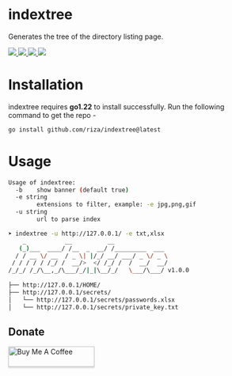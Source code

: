 <h1>indextree</h1>  
<p>Generates the tree of the directory listing page.</p>  
<p>  
  <a href="https://opensource.org/licenses/MIT">  
    <img src="https://img.shields.io/badge/license-MIT-_red.svg">  
  <a href="https://goreportcard.com/badge/github.com/riza/indextree">  
    <img src="https://goreportcard.com/badge/github.com/riza/indextree">  
  </a>  
  <a href="https://github.com/riza/indextree/releases">  
    <img src="https://img.shields.io/github/release/riza/indextree">  
  </a>  
  <a href="https://twitter.com/rizasabuncu">  
    <img src="https://img.shields.io/twitter/follow/rizasabuncu.svg?logo=twitter">  
  </a>
</p>

# Installation
indextree requires **go1.22** to install successfully. Run the following command to get the repo -

```sh
go install github.com/riza/indextree@latest
```

# Usage

```sh
Usage of indextree:
  -b    show banner (default true)
  -e string
        extensions to filter, example: -e jpg,png,gif
  -u string
        url to parse index
```

```sh
➤ indextree -u http://127.0.0.1/ -e txt,xlsx                                                                                                  git:main
    _           __          __               
   (_)___  ____/ /__  _  __/ /_________  ___ 
  / / __ \/ __  / _ \| |/_/ __/ ___/ _ \/ _ \
 / / / / / /_/ /  __/>  </ /_/ /  /  __/  __/
/_/_/ /_/\__,_/\___/_/|_|\__/_/   \___/\___/ v1.0.0
 
├── http://127.0.0.1/HOME/
├── http://127.0.0.1/secrets/
│   └── http://127.0.0.1/secrets/passwords.xlsx
│   └── http://127.0.0.1/secrets/private_key.txt
```

## Donate

<a href="https://www.buymeacoffee.com/rizasabuncu" target="_blank"><img src="https://www.buymeacoffee.com/assets/img/custom_images/orange_img.png" alt="Buy Me A Coffee" style="height: 41px !important;width: 174px !important;box-shadow: 0px 3px 2px 0px rgba(190, 190, 190, 0.5) !important;-webkit-box-shadow: 0px 3px 2px 0px rgba(190, 190, 190, 0.5) !important;" ></a>
